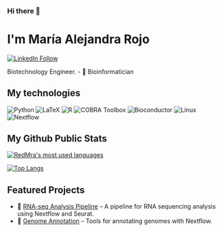 ### Hi there 👋

# I'm María Alejandra Rojo
[![LinkedIn Follow](https://img.shields.io/badge/linkedin-%230077B5.svg?&style=for-the-badge&logo=linkedin&logoColor=white)](https://www.linkedin.com/in/maria-alejandra-rojo-orozco/)

Biotechnology Engineer. - 🌱  Bioinformatician 

## My technologies
![Python](https://img.shields.io/static/v1?style=for-the-badge&message=Python&color=3776AB&logoColor=FFFFFF&logo=Python&label=)
![LaTeX](https://img.shields.io/static/v1?style=for-the-badge&message=LaTeX&color=008080&logoColor=FFFFFF&logo=latex&label=)
![R](https://img.shields.io/static/v1?style=for-the-badge&message=R&color=276DC3&logoColor=FFFFFF&logo=R&label=)
![COBRA Toolbox](https://img.shields.io/static/v1?style=for-the-badge&message=COBRA+Toolbox&color=000000&logoColor=FFFFFF&logo=cobra&label=)
![Bioconductor](https://img.shields.io/static/v1?style=for-the-badge&message=Bioconductor&color=339933&logoColor=FFFFFF&logo=Bioconductor&label=)
![Linux](https://img.shields.io/static/v1?style=for-the-badge&message=Linux&color=FCC624&logoColor=000000&logo=Linux&label=)
![Nextflow](https://img.shields.io/static/v1?style=for-the-badge&message=Nextflow&color=3C4E6C&logo=Nextflow&logoColor=FFFFFF&label=)




## My Github Public Stats
[![RedMra's most used languages](https://github-readme-stats.vercel.app/api/top-langs/?username=RedMra&show_icons=true&layout=compact)](https://github.com/RedMra)

[![Top Langs](https://github-readme-stats.vercel.app/api/top-langs/?username=RedMra&layout=compact&theme=tokyonight)](https://github.com/RedMra)


## Featured Projects
- 🔬 [RNA-seq Analysis Pipeline](https://github.com/RedMra/RNAseq-pipeline) – A pipeline for RNA sequencing analysis using Nextflow and Seurat.
- 🧬 [Genome Annotation](https://github.com/RedMra/genome-annotation) – Tools for annotating genomes with Nextflow.
